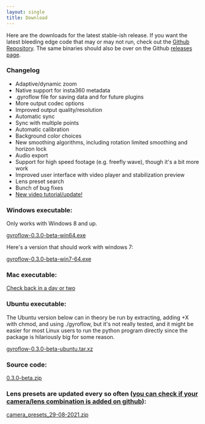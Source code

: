 ```yaml
---
layout: single
title: Download
---
```


Here are the downloads for the latest stable-ish release. If you want the latest bleeding edge code that may or may not run, check out the [Github Repository](https://github.com/ElvinC/gyroflow). The same binaries should also be over on the Github [releases page](https://github.com/ElvinC/gyroflow/releases).

### Changelog
* Adaptive/dynamic zoom
* Native support for insta360 metadata
* .gyroflow file for saving data and for future plugins
* More output codec options
* Improved output quality/resolution
* Automatic sync
* Sync with multiple points
* Automatic calibration
* Background color choices
* New smoothing algorithms, including rotation limited smoothing and horizon lock
* Audio export
* Support for high speed footage (e.g. freefly wave), though it's a bit more work
* Improved user interface with video player and stabilization preview
* Lens preset search
* Bunch of bug fixes
* [New video tutorial/update!](https://youtu.be/f4YD5pGmnxM)

### Windows executable:
Only works with Windows 8 and up.

<a href="https://github.com/ElvinC/gyroflow/releases/download/0.3.0-beta/gyroflow-0.3.0-beta-win64.exe" class="btn btn--info btn--large">gyroflow-0.3.0-beta-win64.exe</a>

Here's a version that should work with windows 7:

<a href="https://github.com/ElvinC/gyroflow/releases/download/0.3.0-beta/gyroflow-0.3.0-beta-win7-64.exe" class="btn btn--info btn--large">gyroflow-0.3.0-beta-win7-64.exe</a>

### Mac executable:
<a href="#" class="btn btn--info btn--large">Check back in a day or two</a>
### Ubuntu executable:
The Ubuntu version below can in theory be run by extracting, adding +X with chmod, and using ./gyroflow, but it's not really tested, and it might be easier for most Linux users to run the python program directly since the package is hilariously big for some reason.

<a href="https://github.com/ElvinC/gyroflow/releases/download/0.3.0-beta/gyroflow-0.3.0-beta-ubuntu.tar.xz" class="btn btn--info btn--large">gyroflow-0.3.0-beta-ubuntu.tar.xz</a>
### Source code:
<a href="https://github.com/ElvinC/gyroflow/archive/refs/tags/0.3.0-beta.zip" class="btn btn--info btn--large">0.3.0-beta.zip</a>
### Lens presets are updated every so often ([you can check if your camera/lens combination is added on github](https://github.com/ElvinC/gyroflow/tree/master/camera_presets)):
<a href="https://github.com/ElvinC/gyroflow/releases/download/0.3.0-beta/camera_presets_29-08-2021.zip" class="btn btn--primary btn--large">camera_presets_29-08-2021.zip</a>
